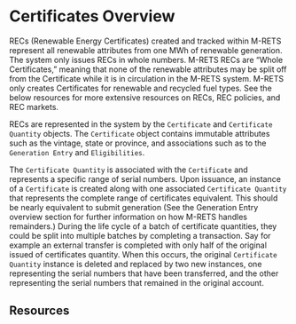 # Certificates Overview

RECs (Renewable Energy Certificates) created and tracked within M-RETS represent all renewable attributes from one MWh of renewable generation. The system only issues RECs in whole numbers. M-RETS RECs are “Whole Certificates,” meaning that none of the renewable attributes may be split off from the Certificate while it is in circulation in the M-RETS system. M-RETS only creates Certificates for renewable and recycled fuel types. See the below resources for more extensive resources on RECs, REC policies, and REC markets.

RECs are represented in the system by the `Certificate` and `Certificate Quantity` objects. The `Certificate` object contains immutable attributes such as the vintage, state or province, and associations such as to the `Generation Entry` and `Eligibilities`. 

The `Certificate Quantity` is associated with the `Certificate` and represents a specific range of serial numbers. Upon issuance, an instance of a `Certificate` is created along with one associated `Certificate Quantity` that represents the complete range of certificates equivalent. This should be nearly equivalent to submit generation (See the Generation Entry overview section for further information on how M-RETS handles remainders.) During the life cycle of a batch of certificate quantities, they could be split into multiple batches by completing a transaction. Say for example an external transfer is completed with only half of the original issued of certificates quantity. When this occurs, the original `Certificate Quantity` instance is deleted and replaced by two new instances, one representing the serial numbers that have been transferred, and the other representing the serial numbers that remained in the original account. 


## Resources
